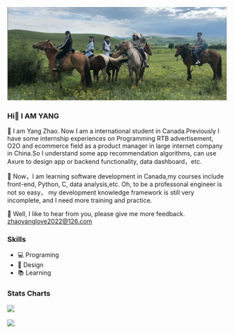 ![图片描述](wechatIMG12.jpeg)

### Hi👋  I AM YANG 


🌱 I am Yang Zhao. Now I am a international student in Canada.Previously I have some internship experiences on Programming RTB advertisement, O2O and ecommerce field as a product manager in large internet company in China.So I understand some app recommendation algorithms, can use Axure to design app or backend functionality, data dashboard，etc.


🌱 Now，I am learning software development in Canada,my courses include front-end, Python, C, data analysis,etc. Oh, to be a professonal engineer is not so easy， my development knowledge framework is still very incomplete, and I need more training 
and practice. 


🌱 Well, I like to hear from you, please give me more feedback. zhaoyanglove2022@126.com

### Skills

- 💻 Programing
- 🎨 Design
- 📚 Learning

### Stats Charts

![](http://github-profile-summary-cards.vercel.app/api/cards/productive-time?username=BoXi9252&theme=default&utcOffset=8)

![](http://github-profile-summary-cards.vercel.app/api/cards/stats?username=BoXi9252&theme=default)

